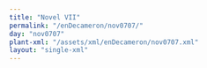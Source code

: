 ```yaml
---
title: "Novel VII"
permalink: "/enDecameron/nov0707/"
day: "nov0707"
plant-xml: "/assets/xml/enDecameron/nov0707.xml"
layout: "single-xml"
---
```

